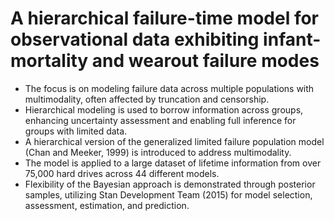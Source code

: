 # A hierarchical failure-time model for observational data exhibiting infant-mortality and wearout failure modes
- The focus is on modeling failure data across multiple populations with multimodality, often affected by truncation and censorship.
- Hierarchical modeling is used to borrow information across groups, enhancing uncertainty assessment and enabling full inference for groups with limited data.
- A hierarchical version of the generalized limited failure population model (Chan and Meeker, 1999) is introduced to address multimodality.
- The model is applied to a large dataset of lifetime information from over 75,000 hard drives across 44 different models.
- Flexibility of the Bayesian approach is demonstrated through posterior samples, utilizing Stan Development Team (2015) for model selection, assessment, estimation, and prediction.
